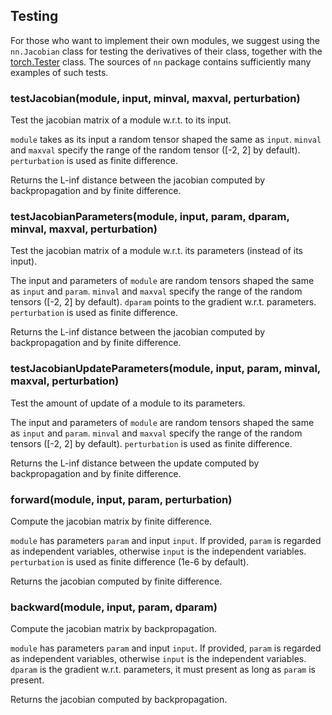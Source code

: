 ## Testing ##
For those who want to implement their own modules, we suggest using
the `nn.Jacobian` class for testing the derivatives of their class,
together with the [torch.Tester](https://github.com/torch/torch7/blob/master/doc/tester.md) class. The sources
of `nn` package contains sufficiently many examples of such tests.


<a name="nn.Jacobian.testJacobian"></a>
### testJacobian(module, input, minval, maxval, perturbation) ###

Test the jacobian matrix of a module w.r.t. to its input. 

`module` takes as its input a random tensor shaped the same as `input`.
`minval` and `maxval` specify the range of the random tensor ([-2, 2] by default).
`perturbation` is used as finite difference.

Returns the L-inf distance between the jacobian computed by backpropagation and by finite difference.


<a name="nn.Jacobian.testJacobianParameters"></a>
### testJacobianParameters(module, input, param, dparam, minval, maxval, perturbation) ###

Test the jacobian matrix of a module w.r.t. its parameters (instead of its input).

The input and parameters of `module` are random tensors shaped the same as `input` and `param`.
`minval` and `maxval` specify the range of the random tensors ([-2, 2] by default).
`dparam` points to the gradient w.r.t. parameters.
`perturbation` is used as finite difference.

Returns the L-inf distance between the jacobian computed by backpropagation and by finite difference.


<a name="nn.Jacobian.testJacobianUpdateParameters"></a>
### testJacobianUpdateParameters(module, input, param, minval, maxval, perturbation) ###

Test the amount of update of a module to its parameters.

The input and parameters of `module` are random tensors shaped the same as `input` and `param`.
`minval` and `maxval` specify the range of the random tensors ([-2, 2] by default).
`perturbation` is used as finite difference.

Returns the L-inf distance between the update computed by backpropagation and by finite difference.


<a name="nn.Jacobian.forward"></a>
### forward(module, input, param, perturbation) ###

Compute the jacobian matrix by finite difference.

`module` has parameters `param` and input `input`.
If provided, `param` is regarded as independent variables, otherwise `input` is the independent variables.
`perturbation` is used as finite difference (1e-6 by default).

Returns the jacobian computed by finite difference.


<a name="nn.Jacobian.backward"></a>
### backward(module, input, param, dparam) ###

Compute the jacobian matrix by backpropagation.

`module` has parameters `param` and input `input`.
If provided, `param` is regarded as independent variables, otherwise `input` is the independent variables.
`dparam` is the gradient w.r.t. parameters, it must present as long as `param` is present.

Returns the jacobian computed by backpropagation.
